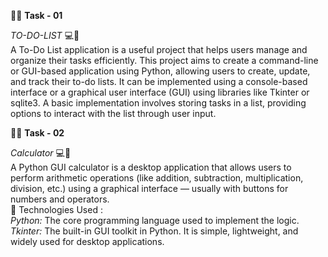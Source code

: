🚀🔥 **Task - 01** 

*TO-DO-LIST* 💻🙌  
A To-Do List application is a useful project that helps users manage and organize their tasks efficiently. 
This project aims to create a command-line or GUI-based application using Python, allowing users to create, update, and track their to-do lists.
It can be implemented using a console-based interface or a graphical user interface (GUI) using libraries like Tkinter or sqlite3.
A basic implementation involves storing tasks in a list, providing options to interact with the list through user input.


🚀🔥 **Task - 02** 

*Calculator* 💻🔢    
A Python GUI calculator is a desktop application that allows users to perform arithmetic operations (like addition, subtraction, multiplication, division, etc.) using a graphical interface — usually with buttons for numbers and operators.  
🎯 Technologies Used :  
*Python:* The core programming language used to implement the logic.  
*Tkinter:* The built-in GUI toolkit in Python. It is simple, lightweight, and widely used for desktop applications.


